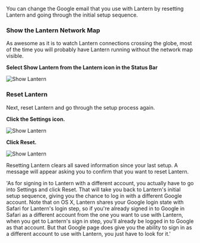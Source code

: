 You can change the Google email that you use with Lantern by resetting Lantern and going through the initial setup sequence.

### Show the Lantern Network Map

As awesome as it is to watch Lantern connections crossing the globe, most of the time you will probably have Lantern running without the network map visible.

**Select Show Lantern from the Lantern icon in the Status Bar**

![Show Lantern](https://dl.dropboxusercontent.com/u/253631/Show_Lantern.png)

### Reset Lantern

Next, reset Lantern and go through the setup process again.

**Click the Settings icon.**

![Show Lantern](https://dl.dropboxusercontent.com/u/253631/Lantern_Settings_Icon.png)

**Click Reset.**

![Show Lantern](https://dl.dropboxusercontent.com/u/253631/Lantern_Reset_Button.png)

Resetting Lantern clears all saved information since your last setup. A message will appear asking you to confirm that you want to reset Lantern.



'As for signing in to Lantern with a different account, you actually have to go into Settings and click Reset. That will take you back to Lantern's initial setup sequence, giving you the chance to log in with a different Google account. Note that on OS X, Lantern shares your Google login state with Safari for Lantern's login step, so if you're already signed in to Google in Safari as a different account from the one you want to use with Lantern, when you get to Lantern's sign in step, you'll already be logged in to Google as that account. But that Google page does give you the ability to sign in as a different account to use with Lantern, you just have to look for it.'